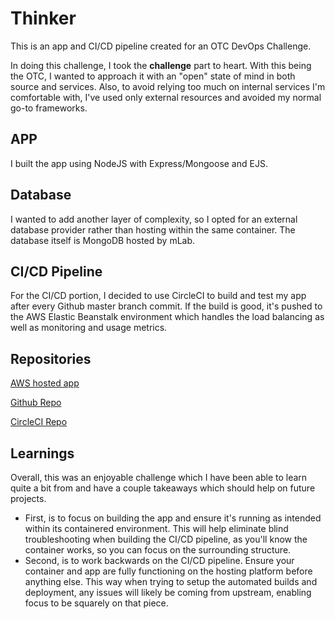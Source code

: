 # Thinker

This is an app and CI/CD pipeline created for an OTC DevOps Challenge.

In doing this challenge, I took the **challenge** part to heart. With this being the OTC, I wanted to approach it with an "open" state of mind in both source and services. Also, to avoid relying too much on internal services I'm comfortable with, I've used only external resources and avoided my normal go-to frameworks.

## APP
I built the app using NodeJS with Express/Mongoose and EJS.

## Database
I wanted to add another layer of complexity, so I opted for an external database provider rather than hosting within the same container. The database itself is MongoDB hosted by mLab.

## CI/CD Pipeline
For the CI/CD portion, I decided to use CircleCI to build and test my app after every Github master branch commit. If the build is good, it's pushed to the AWS Elastic Beanstalk environment which handles the load balancing as well as monitoring and usage metrics.

## Repositories
[AWS hosted app](http://thinker.us-east-1.elasticbeanstalk.com/)

[Github Repo](https://github.com/ShaneQuinn/thinker)

[CircleCI Repo](https://circleci.com/gh/ShaneQuinn/thinker)

## Learnings
Overall, this was an enjoyable challenge which I have been able to learn quite a bit from and have a couple takeaways which should help on future projects. 
* First, is to focus on building the app and ensure it's running as intended within its containered environment. This will help eliminate blind troubleshooting when building the CI/CD pipeline, as you'll know the container works, so you can focus on the surrounding structure. 
* Second, is to work backwards on the CI/CD pipeline. Ensure your container and app are fully functioning on the hosting platform before anything else. This way when trying to setup the automated builds and deployment, any issues will likely be coming from upstream, enabling focus to be squarely on that piece.